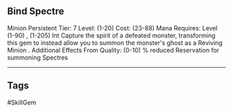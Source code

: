 ## Bind Spectre
Minion
Persistent
Tier: 7
Level: (1-20)
Cost: (23-88) Mana
Requires: Level (1-90) , (1-205) Int
Capture the spirit of a defeated monster, transforming this gem to instead allow you to summon the monster's ghost as a Reviving Minion .
Additional Effects From Quality:
(0-10) % reduced Reservation for summoning Spectres

---
## Tags
#SkillGem
